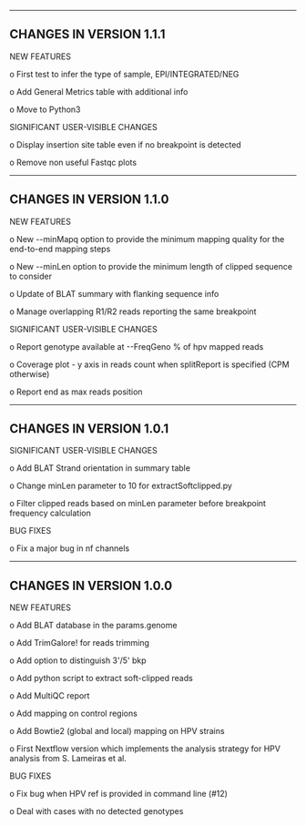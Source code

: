 **********************************
## CHANGES IN VERSION 1.1.1

NEW FEATURES

   o First test to infer the type of sample, EPI/INTEGRATED/NEG

   o Add General Metrics table with additional info

   o Move to Python3

SIGNIFICANT USER-VISIBLE CHANGES

   o Display insertion site table even if no breakpoint is detected

   o Remove non useful Fastqc plots

**********************************
## CHANGES IN VERSION 1.1.0

NEW FEATURES

   o New --minMapq option to provide the minimum mapping quality for the end-to-end mapping steps

   o New --minLen option to provide the minimum length of clipped sequence to consider

   o Update of BLAT summary with flanking sequence info
   
   o Manage overlapping R1/R2 reads reporting the same breakpoint

SIGNIFICANT USER-VISIBLE CHANGES

   o Report genotype available at --FreqGeno % of hpv mapped reads

   o Coverage plot - y axis in reads count when splitReport is specified (CPM otherwise)

   o Report end as max reads position

***********************************
## CHANGES IN VERSION 1.0.1

SIGNIFICANT USER-VISIBLE CHANGES

   o Add BLAT Strand orientation in summary table

   o Change minLen parameter to 10 for extractSoftclipped.py

   o Filter clipped reads based on minLen parameter before breakpoint frequency calculation

BUG FIXES

   o Fix a major bug in nf channels

***********************************
## CHANGES IN VERSION 1.0.0

NEW FEATURES

  o Add BLAT database in the params.genome

  o Add TrimGalore! for reads trimming

  o Add option to distinguish 3'/5' bkp

  o Add python script to extract soft-clipped reads

  o Add MultiQC report

  o Add mapping on control regions

  o Add Bowtie2 (global and local) mapping on HPV strains

  o First Nextflow version which implements the analysis strategy for HPV analysis from S. Lameiras et al.

BUG FIXES

  o Fix bug when HPV ref is provided in command line (#12)

  o Deal with cases with no detected genotypes
